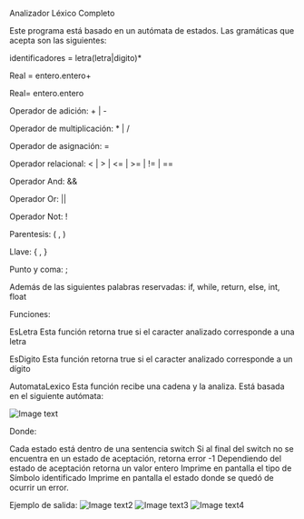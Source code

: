 Analizador Léxico Completo

Este programa está basado en un autómata de estados. Las gramáticas que acepta son las siguientes:

identificadores = letra(letra|digito)*

Real = entero.entero+

Real= entero.entero

Operador de adición: + | -

Operador de multiplicación: * | /

Operador de asignación: =

Operador relacional: < | > | <= | >= | != | ==

Operador And: &&

Operador Or: ||

Operador Not: !

Parentesis: ( , )

Llave: { , }

Punto y coma: ;

Además de las siguientes palabras reservadas: if, while, return, else, int, float

Funciones:

EsLetra
Esta función retorna true si el caracter analizado corresponde a una letra

EsDigito
Esta función retorna true si el caracter analizado corresponde a un dígito

AutomataLexico
Esta función recibe una cadena y la analiza. Está basada en el siguiente autómata:

![Image text](https://github.com/Cronos-llvllx/Seminario-Traductores-ll/blob/main/Analizador%20L%C3%A9xico/Codigo/Capturas/FullLexicoAutomata.PNG)

Donde:

Cada estado está dentro de una sentencia switch
Si al final del switch no se encuentra en un estado de aceptación, retorna error -1
Dependiendo del estado de aceptación retorna un valor entero
Imprime en pantalla el tipo de Símbolo identificado
Imprime en pantalla el estado donde se quedó de ocurrir un error.


Ejemplo de salida:
![Image text2](https://github.com/Cronos-llvllx/Seminario-Traductores-ll/blob/main/Analizador%20L%C3%A9xico/Codigo/Capturas/EjemploSalidaError.PNG)
![Image text3](https://github.com/Cronos-llvllx/Seminario-Traductores-ll/blob/main/Analizador%20L%C3%A9xico/Codigo/Capturas/EjemploSalidaId.PNG)
![Image text4](https://github.com/Cronos-llvllx/Seminario-Traductores-ll/blob/main/Analizador%20L%C3%A9xico/Codigo/Capturas/EjemploSalidaOp.PNG)
